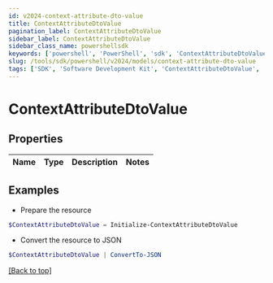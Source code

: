 ```yaml
---
id: v2024-context-attribute-dto-value
title: ContextAttributeDtoValue
pagination_label: ContextAttributeDtoValue
sidebar_label: ContextAttributeDtoValue
sidebar_class_name: powershellsdk
keywords: ['powershell', 'PowerShell', 'sdk', 'ContextAttributeDtoValue', 'V2024ContextAttributeDtoValue'] 
slug: /tools/sdk/powershell/v2024/models/context-attribute-dto-value
tags: ['SDK', 'Software Development Kit', 'ContextAttributeDtoValue', 'V2024ContextAttributeDtoValue']
---
```



# ContextAttributeDtoValue

## Properties

Name | Type | Description | Notes
------------ | ------------- | ------------- | -------------

## Examples

- Prepare the resource
```powershell
$ContextAttributeDtoValue = Initialize-ContextAttributeDtoValue 
```

- Convert the resource to JSON
```powershell
$ContextAttributeDtoValue | ConvertTo-JSON
```


[[Back to top]](#) 

